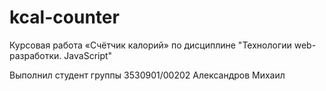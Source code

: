 # kcal-counter

Курсовая работа «Счётчик калорий» по дисциплине \"Технологии web-разработки. JavaScript\"

Выполнил студент группы 3530901/00202 Александров Михаил
